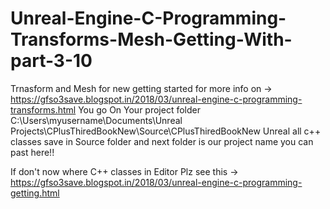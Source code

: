 # Unreal-Engine-C-Programming-Transforms-Mesh-Getting-With-part-3-10
Trnasform and Mesh for new getting started 
for more info on -> https://gfso3save.blogspot.in/2018/03/unreal-engine-c-programming-transforms.html
 You go On Your project folder C:\Users\myusername\Documents\Unreal Projects\CPlusThiredBookNew\Source\CPlusThiredBookNew 
 Unreal all c++ classes save in Source folder and next folder is our project name you can past here!!
 
 If don't now where C++ classes in Editor Plz see this ->
 https://gfso3save.blogspot.in/2018/03/unreal-engine-c-programming-getting.html
